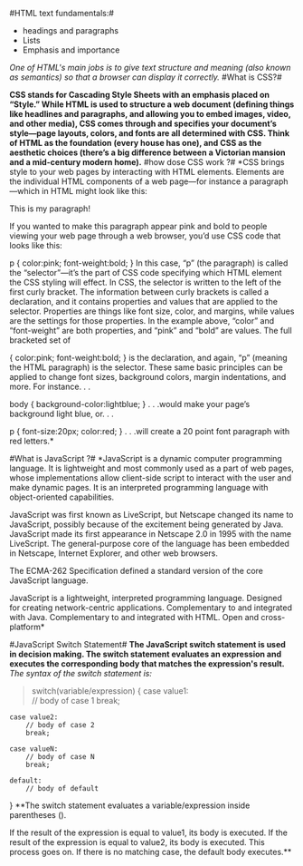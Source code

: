 #HTML text fundamentals:#
- headings and paragraphs
- Lists
- Emphasis and importance

*One of HTML's main jobs is to give text structure and meaning (also known as semantics) so that a browser can display it correctly.*
#What is CSS?#

**CSS stands for Cascading Style Sheets with an emphasis placed on “Style.” While HTML is used to structure a web document (defining things like headlines and paragraphs, and allowing you to embed images, video, and other media), CSS comes through and specifies your document’s style—page layouts, colors, and fonts are all determined with CSS. Think of HTML as the foundation (every house has one), and CSS as the aesthetic choices (there’s a big difference between a Victorian mansion and a mid-century modern home).**
#how dose CSS work ?#
*CSS brings style to your web pages by interacting with HTML elements. Elements are the individual HTML components of a web page—for instance a paragraph—which in HTML might look like this:

<p>This is my paragraph!</p>
If you wanted to make this paragraph appear pink and bold to people viewing your web page through a web browser, you’d use CSS code that looks like this:

p  {  color:pink;  font-weight:bold;  }
In this case, “p” (the paragraph) is called the “selector”—it’s the part of CSS code specifying which HTML element the CSS styling will effect. In CSS, the selector is written to the left of the first curly bracket. The information between curly brackets is called a declaration, and it contains properties and values that are applied to the selector. Properties are things like font size, color, and margins, while values are the settings for those properties. In the example above, “color” and “font-weight” are both properties, and “pink” and “bold” are values. The full bracketed set of

{  color:pink;  font-weight:bold;  } 
is the declaration, and again, “p” (meaning the HTML paragraph) is the selector. These same basic principles can be applied to change font sizes, background colors, margin indentations, and more. For instance. . .

body  {  background-color:lightblue;  }
. . .would make your page’s background light blue, or. . .

p  {  font-size:20px;  color:red;  }
. . .will create a 20 point font paragraph with red letters.*

#What is JavaScript ?#
*JavaScript is a dynamic computer programming language. It is lightweight and most commonly used as a part of web pages, whose implementations allow client-side script to interact with the user and make dynamic pages. It is an interpreted programming language with object-oriented capabilities.

JavaScript was first known as LiveScript, but Netscape changed its name to JavaScript, possibly because of the excitement being generated by Java. JavaScript made its first appearance in Netscape 2.0 in 1995 with the name LiveScript. The general-purpose core of the language has been embedded in Netscape, Internet Explorer, and other web browsers.

The ECMA-262 Specification defined a standard version of the core JavaScript language.

JavaScript is a lightweight, interpreted programming language.
Designed for creating network-centric applications.
Complementary to and integrated with Java.
Complementary to and integrated with HTML.
Open and cross-platform*

#JavaScript Switch Statement#
**The JavaScript switch statement is used in decision making.
The switch statement evaluates an expression and executes the corresponding body that matches the expression's result.**
*The syntax of the switch statement is:*

> switch(variable/expression) {
    case value1:  
        // body of case 1
        break;

    case value2:  
        // body of case 2
        break;

    case valueN:
        // body of case N
        break;

    default:
        // body of default
}
**The switch statement evaluates a variable/expression inside parentheses ().

If the result of the expression is equal to value1, its body is executed.
If the result of the expression is equal to value2, its body is executed.
This process goes on. If there is no matching case, the default body executes.**
